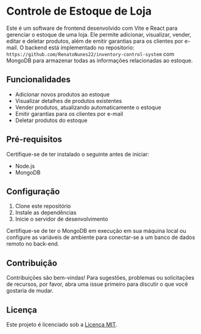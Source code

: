 # Controle de Estoque de Loja

Este é um software de frontend desenvolvido com Vite e React para gerenciar o estoque de uma loja. Ele permite adicionar, visualizar, vender, editar e deletar produtos, além de emitir garantias para os clientes por e-mail. O backend está implementado no repositorio: ``` https://github.com/RenatoNunes22/inventory-control-system ``` com MongoDB para armazenar todas as informações relacionadas ao estoque.

## Funcionalidades

- Adicionar novos produtos ao estoque
- Visualizar detalhes de produtos existentes
- Vender produtos, atualizando automaticamente o estoque
- Emitir garantias para os clientes por e-mail
- Deletar produtos do estoque

## Pré-requisitos

Certifique-se de ter instalado o seguinte antes de iniciar:

- Node.js
- MongoDB

## Configuração

1. Clone este repositório
2. Instale as dependências
3. Inicie o servidor de desenvolvimento

Certifique-se de ter o MongoDB em execução em sua máquina local ou configure as variáveis de ambiente para conectar-se a um banco de dados remoto no back-end.

## Contribuição

Contribuições são bem-vindas! Para sugestões, problemas ou solicitações de recursos, por favor, abra uma issue primeiro para discutir o que você gostaria de mudar.

## Licença

Este projeto é licenciado sob a [Licença MIT](https://choosealicense.com/licenses/mit/).
